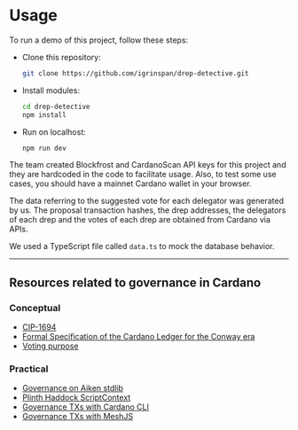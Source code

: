 # Usage

To run a demo of this project, follow these steps:

- Clone this repository:
    ```sh
    git clone https://github.com/igrinspan/drep-detective.git
    ```

- Install modules:
    ```sh
    cd drep-detective
    npm install
    ```

- Run on localhost:
    ```sh
    npm run dev
    ```

The team created Blockfrost and CardanoScan API keys for this project and they are hardcoded in the code to facilitate usage. Also, to test some use cases, you should have a mainnet Cardano wallet in your browser.

The data referring to the suggested vote for each delegator was generated by us. The proposal transaction hashes, the drep addresses, the delegators of each drep and the votes of each drep are obtained from Cardano via APIs.

We used a TypeScript file called `data.ts` to mock the database behavior.

---

## Resources related to governance in Cardano

### Conceptual
- [CIP-1694](https://github.com/cardano-foundation/CIPs/tree/master/CIP-1694#delegated-representatives-dreps)
- [Formal Specification of the Cardano Ledger for the Conway era](https://intersectmbo.github.io/formal-ledger-specifications/pdfs/conway-ledger.pdf)
- [Voting purpose](https://plutus.cardano.intersectmbo.org/docs/working-with-scripts/script-purposes/#voting)

### Practical
- [Governance on Aiken stdlib](https://aiken-lang.github.io/stdlib/cardano/governance.html)
- [Plinth Haddock ScriptContext](https://plutus.cardano.intersectmbo.org/haddock/latest/plutus-ledger-api/PlutusLedgerApi-V3-Contexts.html#t:ScriptPurpose)
- [Governance TXs with Cardano CLI](https://developers.cardano.org/docs/get-started/cardano-cli/governance/)
- [Governance TXs with MeshJS](https://meshjs.dev/apis/txbuilder/governance)
